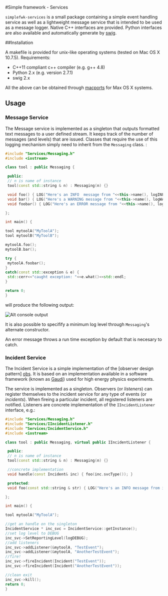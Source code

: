 #Simple framework - Services

``simplefwk-services`` is a small package containing a simple event handling service as well as a lightweight message service that is intended to be used as a message logger. Native C++ interfaces are provided. Python interfaces are also available and automatically generate by [swig][].

##Installation

A makefile is provided for unix-like operating systems (tested on Mac OS X 10.7.5). Requirements: 
* C++11 compliant c++ compiler (e.g. g++ 4.8)
* Python 2.x (e.g. version 2.7.1)
* swig 2.x 

All the above can be obtained through [macports][] for Max OS X systems.

## Usage

### Message Service
 
The Message service is implemented as a singleton that outputs formatted text messages to a user defined stream. It keeps track of the number of messages (and levels) that are issued. Classes that require the use of this logging mechanism simply need to inherit from the ``Messaging`` class. :

```c++
#include "Services/Messaging.h"
#include <iostream>

class tool : public Messaging {

 public:
 // n is name of instance
 tool(const std::string & n) : Messaging(n) {}

 void foo() { LOG("Here's an INFO  message from "<<this->name(), logINFO); }
 void bar() { LOG("Here's a WARNING message from "<<this->name(), logWARNING); }
 void foobar() { LOG("Here's an ERROR message from "<<this->name(), logERROR); }

};

int main() {

tool mytoolA("MyToolA");
tool mytoolB("MyToolB");

mytoolA.foo();
mytoolB.bar();

try {
 mytoolA.foobar();
}
catch(const std::exception & e) {
 std::cerr<<"caught exception: "<<e.what()<<std::endl;
}

return 0;
}
```

will produce the following output:

![Alt console output][msgoutput]

It is also possible to specifify a minimum log level through ``Messaging``'s alternate constructor. 

An error message throws a run time exception by default that is necesary to catch. 

### Incident Service

The Incident Service is a simple implementation of the [observer design pattern] [obs]. It is based on an implementation available in a software framework (known as [Gaudi][]) used for high energy physics experiments. 

The service is implemented as a singleton. Observers (or _listeners_) can register themselves to the incident service for any type of events (or _incidents_). When fireing a particular incident, all registered listeners are notified. Listeners are concrete implementation of the ``IIncidentListener`` interface, e.g.: 

```c++
#include "Services/Messaging.h"
#include "Services/IIncidentListener.h"
#include "Services/IncidentService.h"
#include <iostream>

class tool : public Messaging, virtual public IIncidentListener {

 public:
 // n is name of instance
 tool(const std::string & n) : Messaging(n) {}

 //concrete implementation
 void handle(const Incident& inc) { foo(inc.svcType()); }

 protected: 
 void foo(const std::string & str) { LOG("Here's an INFO message from incident "<<str, logINFO); }

};

int main() {

tool mytoolA("MyToolA");

//get an handle on the singleton
IncidentService * inc_svc = IncidentService::getInstance();
//set log level to DEBUG
inc_svc->SetReportingLevel(logDEBUG);
//add listeners
inc_svc->addListener(&mytoolA, "TestEvent");
inc_svc->addListener(&mytoolA, "AnotherTestEvent");
//fire!
inc_svc->fireIncident(Incident("TestEvent"));
inc_svc->fireIncident(Incident("AnotherTestEvent"));

//clean exit
inc_svc->kill();
return 0;
}
```


[swig]: http://swig.org
[macports]: http://www.macports.org/
[obs]: http://en.wikipedia.org/wiki/Observer_pattern
[Gaudi]: http://cern.ch/gaudi
[msgoutput]: https://raw.github.com/chapleau/simplefwk-services/master/doc/console.png
